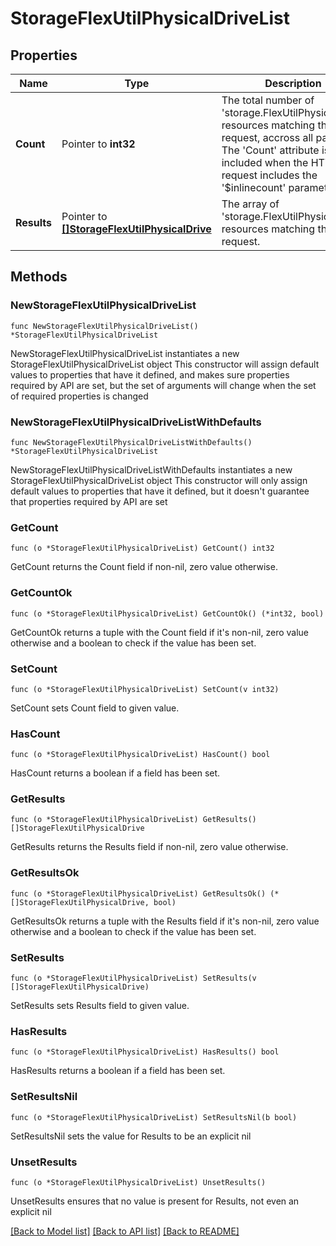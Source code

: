 # StorageFlexUtilPhysicalDriveList

## Properties

Name | Type | Description | Notes
------------ | ------------- | ------------- | -------------
**Count** | Pointer to **int32** | The total number of &#39;storage.FlexUtilPhysicalDrive&#39; resources matching the request, accross all pages. The &#39;Count&#39; attribute is included when the HTTP GET request includes the &#39;$inlinecount&#39; parameter. | [optional] 
**Results** | Pointer to [**[]StorageFlexUtilPhysicalDrive**](storage.FlexUtilPhysicalDrive.md) | The array of &#39;storage.FlexUtilPhysicalDrive&#39; resources matching the request. | [optional] 

## Methods

### NewStorageFlexUtilPhysicalDriveList

`func NewStorageFlexUtilPhysicalDriveList() *StorageFlexUtilPhysicalDriveList`

NewStorageFlexUtilPhysicalDriveList instantiates a new StorageFlexUtilPhysicalDriveList object
This constructor will assign default values to properties that have it defined,
and makes sure properties required by API are set, but the set of arguments
will change when the set of required properties is changed

### NewStorageFlexUtilPhysicalDriveListWithDefaults

`func NewStorageFlexUtilPhysicalDriveListWithDefaults() *StorageFlexUtilPhysicalDriveList`

NewStorageFlexUtilPhysicalDriveListWithDefaults instantiates a new StorageFlexUtilPhysicalDriveList object
This constructor will only assign default values to properties that have it defined,
but it doesn't guarantee that properties required by API are set

### GetCount

`func (o *StorageFlexUtilPhysicalDriveList) GetCount() int32`

GetCount returns the Count field if non-nil, zero value otherwise.

### GetCountOk

`func (o *StorageFlexUtilPhysicalDriveList) GetCountOk() (*int32, bool)`

GetCountOk returns a tuple with the Count field if it's non-nil, zero value otherwise
and a boolean to check if the value has been set.

### SetCount

`func (o *StorageFlexUtilPhysicalDriveList) SetCount(v int32)`

SetCount sets Count field to given value.

### HasCount

`func (o *StorageFlexUtilPhysicalDriveList) HasCount() bool`

HasCount returns a boolean if a field has been set.

### GetResults

`func (o *StorageFlexUtilPhysicalDriveList) GetResults() []StorageFlexUtilPhysicalDrive`

GetResults returns the Results field if non-nil, zero value otherwise.

### GetResultsOk

`func (o *StorageFlexUtilPhysicalDriveList) GetResultsOk() (*[]StorageFlexUtilPhysicalDrive, bool)`

GetResultsOk returns a tuple with the Results field if it's non-nil, zero value otherwise
and a boolean to check if the value has been set.

### SetResults

`func (o *StorageFlexUtilPhysicalDriveList) SetResults(v []StorageFlexUtilPhysicalDrive)`

SetResults sets Results field to given value.

### HasResults

`func (o *StorageFlexUtilPhysicalDriveList) HasResults() bool`

HasResults returns a boolean if a field has been set.

### SetResultsNil

`func (o *StorageFlexUtilPhysicalDriveList) SetResultsNil(b bool)`

 SetResultsNil sets the value for Results to be an explicit nil

### UnsetResults
`func (o *StorageFlexUtilPhysicalDriveList) UnsetResults()`

UnsetResults ensures that no value is present for Results, not even an explicit nil

[[Back to Model list]](../README.md#documentation-for-models) [[Back to API list]](../README.md#documentation-for-api-endpoints) [[Back to README]](../README.md)



